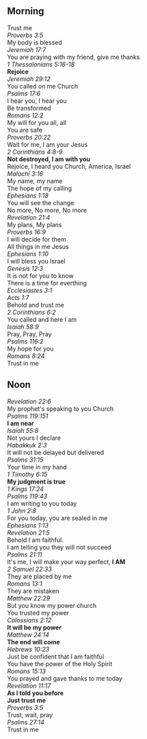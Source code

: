 ## Morning

Trust me  
_Proverbs 3:5_  
My body is blessed  
_Jeremiah 17:7_  
You are praying with my friend, give me thanks  
_1 Thessalonians 5:16-18_  
**Rejoice**  
_Jeremiah 29:12_  
You called on me Church  
_Psalms 17:6_  
I hear you, I hear you  
Be transformed  
_Romans 12:2_  
My will for you all, all  
You are safe  
_Proverbs 20:22_  
Wait for me, I am your Jesus  
_2 Corinthians 4:8-9_  
**Not destroyed, I am with you**  
Rejoice, I heard you Church, America, Israel  
_Malachi 3:16_  
My name, my name  
The hope of my calling  
_Ephesians 1:18_  
You will see the change  
No more, No more, No more  
_Revelation 21:4_  
My plans, My plans  
_Proverbs 16:9_  
I will decide for them  
All things in me Jesus  
_Ephesians 1:10_  
I will bless you Israel  
_Genesis 12:3_  
It is not for you to know  
There is a time for everthing  
_Ecclesiastes 3:1_  
_Acts 1:7_  
Behold and trust me  
_2 Corinthians 6:2_  
You called and here I am  
_Isaiah 58:9_  
Pray, Pray, Pray  
_Psalms 116:2_  
My hope for you  
_Romans 8:24_  
Trust in me  

## Noon
_Revelation 22:6_  
My prophet's speaking to you Church  
_Psalms 119:151_  
**I am near**  
_Isaiah 55:8_  
Not yours I declare  
_Habakkuk 2:3_  
It will not be delayed but delivered  
_Psalms 31:15_  
Your time in my hand  
_1 Timothy 6:15_  
**My judgment is true**  
_1 Kings 17:24_  
_Psalms 119:43_  
I am writing to you today  
_1 John 2:8_  
For you today, you are sealed in me  
_Ephesians 1:13_  
_Revelation 21:5_  
Behold I am faithful.  
I am telling you they will not succeed  
_Psalms 21:11_  
It's me, I will make your way perfect, **I AM**  
_2 Samuel 22:33_  
They are placed by me  
_Romans 13:1_  
They are mistaken  
_Matthew 22:29_  
But you know my power church  
You trusted my power  
_Colossians 2:12_  
**It will be my power**  
_Matthew 24:14_  
**The end will come**  
_Hebrews 10:23_  
Just be confident that I am faithful  
You have the power of the Holy Spirit  
_Romans 15:13_  
You prayed and gave thanks to me today  
_Revelation 11:17_  
**As I told you before**  
**Just trust me**  
_Proverbs 3:5_  
Trust, wait, pray  
_Psalms 27:14_  
Trust in me
